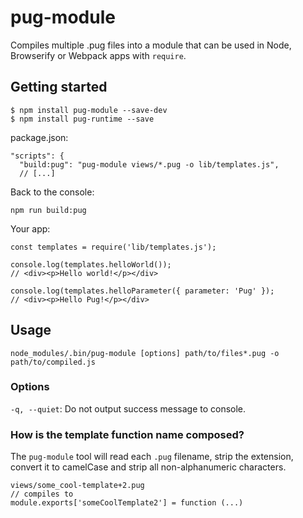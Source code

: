 # pug-module

Compiles multiple .pug files into a module that can be used in Node, Browserify or Webpack apps with `require`.

## Getting started

```
$ npm install pug-module --save-dev
$ npm install pug-runtime --save
```

package.json:
```
"scripts": {
  "build:pug": "pug-module views/*.pug -o lib/templates.js",
  // [...]
```

Back to the console:
```
npm run build:pug
```

Your app:
```
const templates = require('lib/templates.js');

console.log(templates.helloWorld());
// <div><p>Hello world!</p></div>

console.log(templates.helloParameter({ parameter: 'Pug' });
// <div><p>Hello Pug!</p></div>
```

## Usage

```
node_modules/.bin/pug-module [options] path/to/files*.pug -o path/to/compiled.js
```

### Options

`-q, --quiet`: Do not output success message to console.

### How is the template function name composed?

The `pug-module` tool will read each `.pug` filename, strip the extension, convert it to camelCase and strip all non-alphanumeric characters.

```
views/some_cool-template+2.pug
// compiles to
module.exports['someCoolTemplate2'] = function (...)
```

